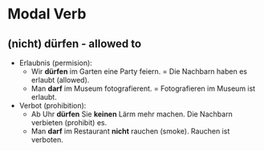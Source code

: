 # Modal Verb

## (nicht) dürfen - allowed to
-  Erlaubnis (permision):
    -  Wir **dürfen** im Garten eine Party feiern. = Die Nachbarn haben es erlaubt (allowed).
    -  Man **darf** im Museum fotografierent. = Fotografieren im Museum ist erlaubt.
-  Verbot (prohibition):
    -  Ab  Uhr **dürfen** Sie **keinen** Lärm mehr machen. Die Nachbarn verbieten (prohibit) es.
    -  Man **darf** im Restaurant **nicht** rauchen (smoke). Rauchen ist verboten.
